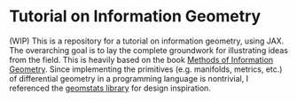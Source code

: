 # Tutorial on Information Geometry
(WIP)
This is a repository for a tutorial on information geometry, using JAX. The overarching goal is to lay the complete groundwork for illustrating ideas from the field. This is heavily based on the book [Methods of Information Geometry](https://bookstore.ams.org/mmono-191). Since implementing the primitives (e.g. manifolds, metrics, etc.) of differential geometry in a programming language is nontrivial, I referenced the [geomstats library](https://github.com/geomstats/) for design inspiration.
